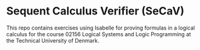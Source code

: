 # Sequent Calculus Verifier (SeCaV)
 This repo contains exercises using Isabelle for proving formulas in a logical calculus for the course 02156 Logical Systems and Logic Programming at the Technical University of Denmark.

